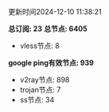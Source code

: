 更新时间2024-12-10 11:38:21

**总订阅: 23**
**总节点: 6405**
- vless节点: 8

**google ping有效节点: 939**
- v2ray节点: 898
- trojan节点: 7
- ss节点: 34
